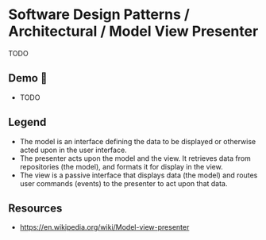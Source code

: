 # Software Design Patterns / Architectural / Model View Presenter

TODO

## Demo 🎉

* TODO

## Legend

* The model is an interface defining the data to be displayed or otherwise acted
    upon in the user interface.
* The presenter acts upon the model and the view. It retrieves data from repositories
    (the model), and formats it for display in the view.
* The view is a passive interface that displays data (the model) and routes user
    commands (events) to the presenter to act upon that data.

## Resources

* <https://en.wikipedia.org/wiki/Model-view-presenter>
